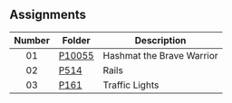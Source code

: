 ## Assignments

| Number | Folder | Description |
| :----: | ------ | ----------- |
| 01 | [P10055](./P10055) | Hashmat the Brave Warrior |
| 02 | [P514](./P514) | Rails |
| 03 | [P161](./P161) | Traffic Lights |

